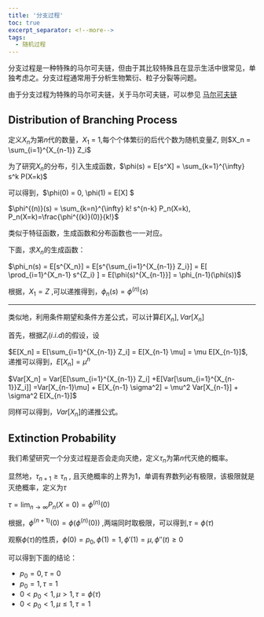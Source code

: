 ```yaml
---
title: '分支过程'
toc: true
excerpt_separator: <!--more-->
tags:
  - 随机过程
---
```


分支过程是一种特殊的马尔可夫链，但由于其比较特殊且在显示生活中很常见，单独考虑之。分支过程通常用于分析生物繁衍、粒子分裂等问题。

<!--more-->

由于分支过程为特殊的马尔可夫链，关于马尔可夫链，可以参见 [马尔可夫链](https://truenobility303.github.io/Markov-Chain/)



## Distribution of Branching Process

定义$X_n$为第$n$代的数量，$X_1$ = 1,每个个体繁衍的后代个数为随机变量$Z$, 则$X_n = \sum_{i=1}^{X_{n-1}} Z_i$

为了研究$X_n$的分布，引入生成函数，$\phi(s) = E[s^X] = \sum_{k=1}^{\infty} s^k P(X=k)$

可以得到，$\phi(0) = 0, \phi(1) = E[X] $

$\phi^{(n)}(s) = \sum_{k=n}^{\infty} k! s^{n-k} P_n(X=k), P_n(X=k)=\frac{\phi^{(k)}(0)}{k!}$ 

类似于特征函数，生成函数和分布函数也一一对应。

下面，求$X_n$的生成函数：

$\phi_n(s) = E[s^{X_n}] =  E[s^{\sum_{i=1}^{X_{n-1}} Z_i}] = E[ \prod_{i=1}^{X_n-1} s^{Z_i} ] = E[\phi(s)^{X_{n-1}}] = \phi_{n-1}(\phi(s))$

根据，$X_1 = Z$ ,可以递推得到，$\phi_n(s) = \phi^{(n)}(s)$ 

---

类似地，利用条件期望和条件方差公式，可以计算$E[X_n], Var[X_n]$

首先，根据$Z_i(i.i.d)$的假设，设

$E[X_n] = E[\sum_{i=1}^{X_{n-1}} Z_i] = E[X_{n-1} \mu] = \mu E[X_{n-1}]$, 递推可以得到，$E[X_n] = \mu^n$

$Var[X_n] = Var[E[\sum_{i=1}^{X_{n-1}} Z_i] +E[Var[\sum_{i=1}^{X_{n-1}}Z_i]] =Var[X_{n-1}\mu] + E[X_{n-1} \sigma^2] = \mu^2 Var[X_{n-1}] + \sigma^2 E[X_{n-1}]$

同样可以得到，$Var[X_n]$的递推公式。

## Extinction Probability

我们希望研究一个分支过程是否会走向灭绝，定义$\tau_n$为第$n$代灭绝的概率。

显然地，$\tau_{n+1} \ge \tau_n$ , 且灭绝概率的上界为1，单调有界数列必有极限，该极限就是灭绝概率，定义为$\tau$

$\tau = \lim_{n \rightarrow \infty} P_n(X=0) = \phi^{(n)}(0)$

根据，$\phi^{(n+1)}(0) = \phi (\phi^{(n)}(0))$ ,两端同时取极限，可以得到,$\tau = \phi(\tau)$

观察$\phi(\tau)$的性质，$\phi(0) = p_0,\phi(1) = 1, \phi'(1)= \mu,  \phi''(t) \ge 0$

可以得到下面的结论：

* $p_0 = 0,\tau=0$
* $p_0 = 1,\tau =1$
* $0<p_0<1,\mu > 1, \tau = \phi(\tau)$
* $0<p_0<1,\mu \le 1, \tau =1$



